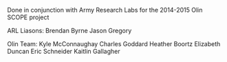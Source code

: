 Done in conjunction with Army Research Labs for the 2014-2015 Olin SCOPE project

ARL Liasons:
    Brendan Byrne
    Jason Gregory

Olin Team:
    Kyle McConnaughay
    Charles Goddard
    Heather Boortz
    Elizabeth Duncan
    Eric Schneider
    Kaitlin Gallagher
